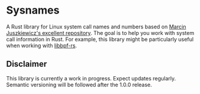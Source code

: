 # Sysnames

A Rust library for Linux system call names and numbers based on [Marcin Juszkiewicz's excellent repository].
The goal is to help you work with system call information in Rust.
For example, this library might be particularly useful when working with [libbpf-rs].

## Disclaimer

This library is currently a work in progress. Expect updates regularly. Semantic versioning will be followed after the 1.0.0 release.

[Marcin Juszkiewicz's excellent repository]: https://github.com/hrw/syscalls-table
[libbpf-rs]: https://github.com/libbpf/libbpf-rs
